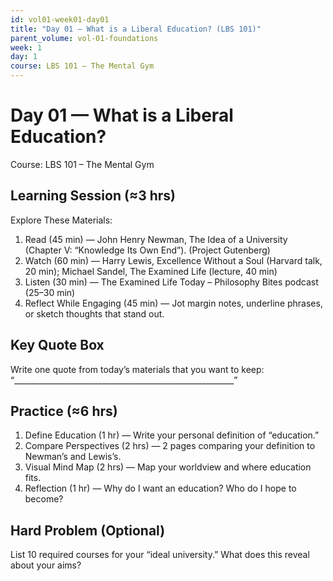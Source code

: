 ```yaml
---
id: vol01-week01-day01
title: "Day 01 — What is a Liberal Education? (LBS 101)"
parent_volume: vol-01-foundations
week: 1
day: 1
course: LBS 101 – The Mental Gym
---
```


# Day 01 — What is a Liberal Education?
Course: LBS 101 – The Mental Gym

## Learning Session (≈3 hrs)
Explore These Materials:
1. Read (45 min) — John Henry Newman, The Idea of a University (Chapter V: “Knowledge Its Own End”). (Project Gutenberg)  
2. Watch (60 min) — Harry Lewis, Excellence Without a Soul (Harvard talk, 20 min); Michael Sandel, The Examined Life (lecture, 40 min)  
3. Listen (30 min) — The Examined Life Today – Philosophy Bites podcast (25–30 min)  
4. Reflect While Engaging (45 min) — Jot margin notes, underline phrases, or sketch thoughts that stand out.

## Key Quote Box
Write one quote from today’s materials that you want to keep:  
“_______________________________________________________”

## Practice (≈6 hrs)
1. Define Education (1 hr) — Write your personal definition of “education.”  
2. Compare Perspectives (2 hrs) — 2 pages comparing your definition to Newman’s and Lewis’s.  
3. Visual Mind Map (2 hrs) — Map your worldview and where education fits.  
4. Reflection (1 hr) — Why do I want an education? Who do I hope to become?

## Hard Problem (Optional)
List 10 required courses for your “ideal university.” What does this reveal about your aims?

